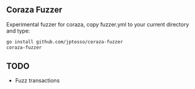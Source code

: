 ## Coraza Fuzzer

Experimental fuzzer for coraza, copy fuzzer.yml to your current directory and type:

```sh
go install github.com/jptosso/coraza-fuzzer
coraza-fuzzer
```

## TODO

* Fuzz transactions
